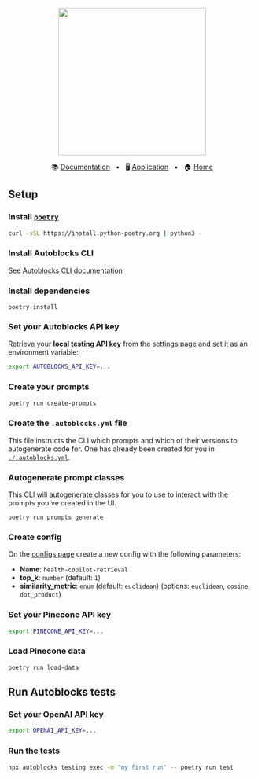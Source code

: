 <!-- banner start -->
<p align="center">
  <img src="https://app.autoblocks.ai/images/logo.png" width="300px">
</p>

<p align="center">
  📚
  <a href="https://docs.autoblocks.ai/">Documentation</a>
  &nbsp;
  •
  &nbsp;
  🖥️
  <a href="https://app.autoblocks.ai/">Application</a>
  &nbsp;
  •
  &nbsp;
  🏠
  <a href="https://www.autoblocks.ai/">Home</a>
</p>
<!-- banner end -->

## Setup

### Install [`poetry`](https://python-poetry.org/)

```bash
curl -sSL https://install.python-poetry.org | python3 -
```

### Install Autoblocks CLI

See [Autoblocks CLI documentation](https://docs.autoblocks.ai/cli/setup)

### Install dependencies

```
poetry install
```

### Set your Autoblocks API key

Retrieve your **local testing API key** from the [settings page](https://app.autoblocks.ai/settings/api-keys) and set it as an environment variable:

```bash
export AUTOBLOCKS_API_KEY=...
```

### Create your prompts

```bash
poetry run create-prompts
```

### Create the `.autoblocks.yml` file

This file instructs the CLI which prompts and which of their versions
to autogenerate code for. One has already been created for you in [`./.autoblocks.yml`](./.autoblocks.yml).

### Autogenerate prompt classes

This CLI will autogenerate classes for you to use to interact with the prompts you've created in the UI.

```
poetry run prompts generate
```

### Create config

On the [configs page](https://app.autoblocks.ai/configs) create a new config with the following parameters:

- **Name**: `health-copilot-retrieval`
- **top_k**: `number` (default: `1`)
- **similarity_metric**: `enum` (default: `euclidean`) (options: `euclidean`, `cosine`, `dot_product`)

### Set your Pinecone API key

```bash
export PINECONE_API_KEY=...
```

### Load Pinecone data

```bash
poetry run load-data
```

## Run Autoblocks tests

### Set your OpenAI API key

```bash
export OPENAI_API_KEY=...
```

### Run the tests

```bash
npx autoblocks testing exec -m "my first run" -- poetry run test
```

